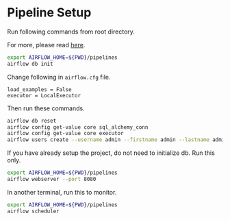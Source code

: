# Pipeline Setup

Run following commands from root directory.

For more, please read [here](https://airflow.apache.org/docs/apache-airflow/stable/start/local.html).

```bash
export AIRFLOW_HOME=${PWD}/pipelines
airflow db init
```
Change following in `airflow.cfg` file.
```
load_examples = False
executor = LocalExecutor
```

Then run these commands.
```bash
airflow db reset
airflow config get-value core sql_alchemy_conn
airflow config get-value core executor
airflow users create --username admin --firstname admin --lastname admin --role Admin --email admin@admin.org
```

If you have already setup the project, do not need to initialize db. Run this only.
```bash
export AIRFLOW_HOME=${PWD}/pipelines
airflow webserver --port 8080
```

In another terminal, run this to monitor.
```bash
export AIRFLOW_HOME=${PWD}/pipelines
airflow scheduler
```

